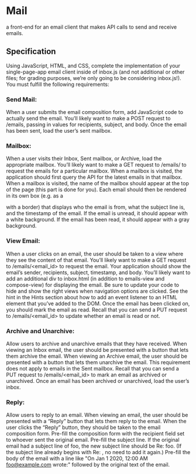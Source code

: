 # Mail
 a front-end for an email client that makes API calls to send and receive emails.
 
 
## Specification

   Using JavaScript, HTML, and CSS, complete the implementation of your single-page-app email client inside of inbox.js (and not additional or other files; for grading purposes, we’re only going to be considering inbox.js!). You must fulfill the following requirements:

   ### Send Mail: 
   When a user submits the email composition form, add JavaScript code to actually send the email.
   You’ll likely want to make a POST request to /emails, passing in values for recipients, subject, and body.
   Once the email has been sent, load the user’s sent mailbox.
        
        
   ### Mailbox: 
   When a user visits their Inbox, Sent mailbox, or Archive, load the appropriate mailbox.
   You’ll likely want to make a GET request to /emails/<mailbox> to request the emails for a particular mailbox.
   When a mailbox is visited, the application should first query the API for the latest emails in that mailbox.
   When a mailbox is visited, the name of the mailbox should appear at the top of the page (this part is done for you).
   Each email should then be rendered in its own box (e.g. as a <div> with a border) that displays who the email is from, what the subject line is, and the timestamp of the email.
   If the email is unread, it should appear with a white background. If the email has been read, it should appear with a gray background.
 
 
   ### View Email: 
   When a user clicks on an email, the user should be taken to a view where they see the content of that email.
   You’ll likely want to make a GET request to /emails/<email_id> to request the email.
   Your application should show the email’s sender, recipients, subject, timestamp, and body.
   You’ll likely want to add an additional div to inbox.html (in addition to emails-view and compose-view) for displaying the email. Be sure to update your code to hide and show the right views when navigation options are clicked.
   See the hint in the Hints section about how to add an event listener to an HTML element that you’ve added to the DOM.
   Once the email has been clicked on, you should mark the email as read. Recall that you can send a PUT request to /emails/<email_id> to update whether an email is read or not.
 
 
   ### Archive and Unarchive: 
   Allow users to archive and unarchive emails that they have received.
   When viewing an Inbox email, the user should be presented with a button that lets them archive the email. When viewing an Archive email, the user should be presented with a button that lets them unarchive the email. This requirement does not apply to emails in the Sent mailbox.
   Recall that you can send a PUT request to /emails/<email_id> to mark an email as archived or unarchived.
   Once an email has been archived or unarchived, load the user’s inbox.
 
 
   ### Reply: 
   Allow users to reply to an email.
   When viewing an email, the user should be presented with a “Reply” button that lets them reply to the email.
   When the user clicks the “Reply” button, they should be taken to the email composition form.
   Pre-fill the composition form with the recipient field set to whoever sent the original email.
   Pre-fill the subject line. If the original email had a subject line of foo, the new subject line should be Re: foo. (If the subject line already begins with Re: , no need to add it again.)
   Pre-fill the body of the email with a line like "On Jan 1 2020, 12:00 AM foo@example.com wrote:" followed by the original text of the email.

